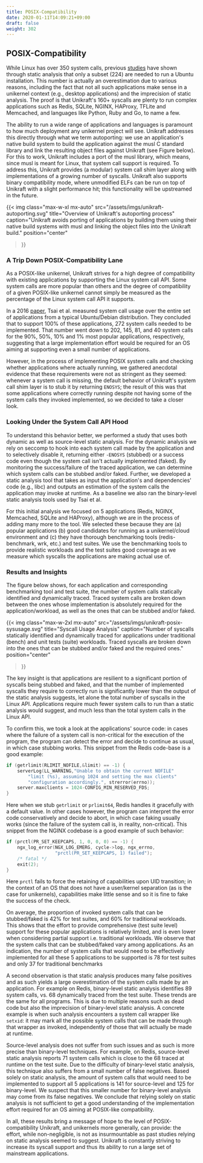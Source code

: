 ```yaml
---
title: POSIX-Compatibility
date: 2020-01-11T14:09:21+09:00
draft: false
weight: 302
---
```


## POSIX-Compatibility

While Linux has over 350 system calls, previous
[studies](https://dl.acm.org/doi/10.1145/2901318.2901341) have shown through
static analysis that only a subset (224) are needed to run a Ubuntu
installation. This number is actually an overestimation due to various reasons,
including the fact that not all such applications make sense in a unikernel
context (e.g., desktop applications) and the imprecision of static analysis. The
proof is that Unikraft's 160+ syscalls are plenty to run complex applications
such as Redis, SQLite, NGINX, HAProxy, TFLite and Memcached, and languages like
Python, Ruby and Go, to name a few.

The ability to run a wide range of applications and languages is paramount to
how much deployment any unikernel project will see. Unikraft addresses this
directly through what we term autoporting: we use an application's native build
system to build the application against the musl C standard library and link the
resulting object files against Unikraft (see Figure below). For this to work,
Unikraft includes a port of the musl library, which means, since musl is meant
for Linux, that system call support is required. To address this, Unikraft
provides (a modular) system call shim layer along with implementations of a
growing number of syscalls. Unikraft also supports binary compatibility mode,
where unmodified ELFs can be run on top of Unikraft with a slight performance
hit; this functionality will be upstreamed in the future.

{{< img
  class="max-w-xl mx-auto"
  src="/assets/imgs/unikraft-autoporting.svg"
  title="Overview of Unikraft's autoporting process"
  caption="Unikraft avoids porting of applications by building them using their native build systems with musl and linking the object files into the Unikraft build."
  position="center"
>}}

### A Trip Down POSIX-Compatibility Lane

As a POSIX-like unikernel, Unikraft strives for a high degree of compatibility
with existing applications by supporting the Linux system call API. Some system
calls are more popular than others and the degree of compatibility of a given
POSIX-like unikernel cannot simply be measured as the percentage of the Linux
system call API it supports.

In a 2016 [paper](https://dl.acm.org/doi/10.1145/2901318.2901341), Tsai et al.
measured system call usage over the entire set of applications from a typical
Ubuntu/Debian distribution. They concluded that to support 100% of these
applications, 272 system calls needed to be implemented. That number went down
to 202, 145, 81, and 40 system calls for the 90%, 50%, 10% and 1% most popular
applications, respectively, suggesting that a large implementation effort would
be required for an OS aiming at supporting even a small number of applications.

However, in the process of implementing POSIX system calls and checking whether
applications where actually running, we gathered anecdotal evidence that these
requirements were not as stringent as they seemed: whenever a system call is
missing, the default behavior of Unikraft's system call shim layer is to stub it
by returning `ENOSYS`; the result of this was that some applications where
correctly running despite not having some of the system calls they invoked
implemented, so we decided to take a closer look.

### Looking Under the System Call API Hood

To understand this behavior better, we performed a study that uses both dynamic
as well as source-level static analysis. For the dynamic analysis we rely on
seccomp to hook into each system call made by the application and to selectively
disable it, returning either `-ENOSYS` (stubbed) or a success code even though
the system call isn't actually implemented (faked). By monitoring the
success/failure of the traced application, we can determine which system calls
can be stubbed and/or faked. Further, we developed a static analysis tool that
takes as input the application's and dependencies' code (e.g., libc) and outputs
an estimation of the system calls the application may invoke at runtime. As a
baseline we also ran the binary-level static analysis tools used by Tsai et al.

For this initial analysis we focused on 5 applications (Redis, NGINX, Memcached,
SQLite and HAProxy), although we are in the process of adding many more to the
tool.  We selected these because they are (a) popular applications (b) good
candidates for running as a unikernel/cloud environment and (c) they have
thorough benchmarking tools (redis-benchmark, wrk, etc.) and test suites. We use
the benchmarking tools to provide realistic workloads and the test suites good
coverage as we measure which syscalls the applications are making actual use of.

### Results and Insights

The figure below shows, for each application and corresponding benchmarking tool
and test suite, the number of system calls statically identified and dynamically
traced. Traced system calls are broken down between the ones whose
implementation is absolutely required for the application/workload, as well as
the ones that can be stubbed and/or faked.

{{< img
  class="max-w-2xl mx-auto"
  src="/assets/imgs/unikraft-posix-sysusage.svg"
  title="Syscall Usage Analysis"
  caption="Number of syscalls statically identified and dynamically traced for applications under traditional (bench) and unit tests (suite) workloads. Traced syscalls are broken down into the ones that can be stubbed and/or faked and the required ones."
  position="center"
>}}

The key insight is that applications are resilient to a significant portion of
syscalls being stubbed and faked, and that the number of implemented syscalls
they require to correctly run is significantly lower than the output of the
static analysis suggests, let alone the total number of syscalls in the Linux
API. Applications require much fewer system calls to run than a static analysis
would suggest, and much less than the total system calls in the Linux API.

To confirm this, we took a look at the applications' source code: in cases where
the failure of a system call is non-critical for the execution of the program,
the program can detect the error and decide to continue as usual, in which case
stubbing works. This snippet from the Redis code-base is a good example:

```c
if (getrlimit(RLIMIT_NOFILE,&limit) == -1) {
    serverLog(LL_WARNING,"Unable to obtain the current NOFILE"
        "limit (%s), assuming 1024 and setting the max clients"
        "configuration accordingly.", strerror(errno));
    server.maxclients = 1024-CONFIG_MIN_RESERVED_FDS;
}
```

Here when we stub `getrlimit` or `prlimit64`, Redis handles it gracefully with a
default value. In other cases however, the program can interpret the error code
conservatively and decide to abort, in which case faking usually works (since
the failure of the system call is, in reality, non-critical). This snippet from
the NGINX codebase is a good example of such behavior:

```c
if (prctl(PR_SET_KEEPCAPS, 1, 0, 0, 0) == -1) {
    ngx_log_error(NGX_LOG_EMERG, cycle->log, ngx_errno,
                  "prctl(PR_SET_KEEPCAPS, 1) failed");
    /* fatal */
    exit(2);
}
```

Here `prctl` fails to force the retaining of capabilities upon UID transition;
in the context of an OS that does not have a user/kernel separation (as is the
case for unikernels), capabilities make little sense and so it is fine to fake
the success of the check.

On average, the proportion of invoked system calls that can be stubbed/faked is
42% for test suites, and 60% for traditional workloads. This shows that the
effort to provide comprehensive (test suite level) support for these popular
applications is relatively limited, and is even lower when considering partial
support i.e. traditional workloads. We observe that the system calls that can be
stubbed/faked vary among applications. As an indication, the number of system
calls that would need to be effectively implemented for all these 5 applications
to be supported is 78 for test suites and only 37 for traditional benchmarks

A second observation is that static analysis produces many false positives and
as such yields a large overestimation of the system calls made by an
application. For example on Redis, binary-level static analysis identifies 89
system calls, vs. 68 dynamically traced from the test suite. These trends are
the same for all programs. This is due to multiple reasons such as dead code but
also the imprecision of binary-level static analysis. A concrete example is when
such analysis encounters a system call wrapper like `setxid`: it may mark all
the possible system calls that can be made through that wrapper as invoked,
independently of those that will actually be made at runtime.

Source-level analysis does not suffer from such issues and as such is more
precise than binary-level techniques. For example, on Redis, source-level static
analysis reports 71 system calls which is close to the 68 traced at runtime on
the test suite. Due to the difficulty of binary-level static analysis, this
technique also suffers from a small number of false negatives. Based solely on
static analysis, the amount of system calls that would need to be implemented to
support all 5 applications is 141 for source-level and 125 for binary-level. We
suspect that this smaller number for binary-level analysis may come from its
false negatives. We conclude that relying solely on static analysis is not
sufficient to get a good understanding of the implementation effort required for
an OS aiming at POSIX-like compatibility.

In all, these results bring a message of hope to the level of
POSIX-compatibility Unikraft, and unikernels more generally, can provide: the
effort, while non-negligible, is not as insurmountable as past studies relying
on static analysis seemed to suggest. Unikraft is constantly striving to
increase its syscall support and thus its ability to run a large set of
mainstream applications.
